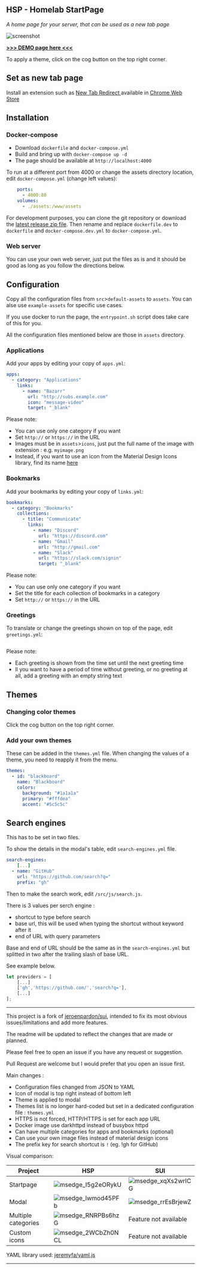 ## HSP - Homelab StartPage

*A home page for your server, that can be used as a new tab page*

![screenshot](https://user-images.githubusercontent.com/32496803/147822597-230ea628-250f-4f52-9e2e-182a7dc0c07e.jpeg)

[**>>> DEMO page here <<<**](https://simonporte.github.io/hsp/)

To apply a theme, click on the cog button on the top right corner.

## Set as new tab page

Install an extension such as [New Tab Redirect
](https://github.com/jimschubert/NewTab-Redirect) available in [Chrome Web Store](https://chrome.google.com/webstore/detail/new-tab-redirect/icpgjfneehieebagbmdbhnlpiopdcmna?hl=en)

## Installation

### Docker-compose

 - Download `dockerfile` and `docker-compose.yml`
 - Build and bring up with `docker-compose up -d`
 - The page should be available at `http://localhost:4000`

To run at a different port from 4000 or change the assets directory location, edit `docker-compose.yml` (change left values):

```yaml
    ports:
      - 4000:80
    volumes:
      - ./assets:/www/assets
```

For development purposes, you can clone the git repository or download the [latest release zip file](https://github.com/simonporte/hsp/archive/refs/heads/master.zip). Then rename and replace `dockerfile.dev` to `dockerfile` and `docker-compose.dev.yml` to `docker-compose.yml`.

### Web server

You can use your own web server, just put the files as is and it should be good as long as you follow the directions below.

## Configuration

Copy all the configuration files from `src`>`default-assets` to `assets`. You can alse use `example-assets` for specific use cases.

If you use docker to run the page, the `entrypoint.sh` script does take care of this for you.

All the configuration files mentioned below are those in `assets` directory.

### Applications

Add your apps by editing your copy of `apps.yml`:

```yaml
apps:
  - category: "Applications"
    links:
      - name: "Bazarr"
        url: "http://subs.example.com"
        icon: "message-video"
        target: "_blank"
```

Please note:

- You can use only one category if you want
- Set `http://` or `https://` in the URL
- Images must be in `assets`>`icons`, just put the full name of the image with extension : e.g. `myimage.png`
- Instead, if you want to use an icon from the Material Design Icons library, find its name [here](https://materialdesignicons.com/)

### Bookmarks

Add your bookmarks by editing your copy of `links.yml`:

```yaml
bookmarks:
  - category: "Bookmarks"
    collections:
      - title: "Communicate"
        links:
          - name: "Discord"
            url: "https://discord.com"
          - name: "Gmail"
            url: "http://gmail.com"
          - name: "Slack"
            url: "https://slack.com/signin"
            target: "_blank"
```

Please note:

- You can use only one category if you want
- Set the title for each collection of bookmarks in a category
- Set `http://` or `https://` in the URL

### Greetings

To translate or change the greetings shown on top of the page, edit `greetings.yml`:

```yaml

```

Please note:

- Each greeting is shown from the time set until the next greeting time
- Il you want to have a period of time without greeting, or no greeting at all, add a greeting with an empty string text

## Themes

### Changing color themes

Click the cog button on the top right corner.

### Add your own themes

These can be added in the `themes.yml` file. When changing the values of a theme, you need to reapply it from the menu.

```yaml
themes:
  - id: "blackboard"
    name: "Blackboard"
    colors:
      background: "#1a1a1a"
      primary: "#fffdea"
      accent: "#5c5c5c"
```

## Search engines

This has to be set in two files.

To show the details in the modal's table, edit `search-engines.yml` file.

```yaml
search-engines:
    [...]
  - name: "GitHub"
    url: "https://github.com/search?q="
    prefix: "gh"
```

Then to make the search work, edit `/src/js/search.js`.

There is 3 values per serch engine :

- shortcut to type before search
- base url, this will be used when typing the shortcut without keyword after it
- end of URL with query parameters

Base and end of URL should be the same as in the `search-engines.yml` but splitted in two after the trailing slash of base URL.

See example below.

```javascript
let providers = [
    [...]
	['gh','https://github.com/','search?q='],
	[...]
];
```

---

This project is a fork of [jeroenpardon/sui](https://github.com/jeroenpardon/sui), intended to fix its most obvious issues/limitations and add more features.

The readme will be updated to reflect the changes that are made or planned.

Please feel free to open an issue if you have any request or suggestion.

Pull Request are welcome but I would prefer that you open an issue first.

Main changes :

- Configuration files changed from JSON to YAML
- Icon of modal is top right instead of bottom left
- Theme is applied to modal
- Themes list is no longer hard-coded but set in a dedicated configuration file : `themes.yml`
- HTTPS is not forced, HTTP/HTTPS is set for each app URL
- Docker image use darkhttpd instead of busybox httpd
- Can have multiple categories for apps and bookmarks (optional)
- Can use your own image files instead of material design icons
- The prefix key for search shortcut is `!` (eg. !gh for GitHub)

Visual comparison:

Project|HSP|SUI
-|-|-
Startpage|![msedge_I5g2eORykU](https://user-images.githubusercontent.com/32496803/134809624-c21f29c8-c9f6-429c-b09b-7d02de9c7f32.png)|![msedge_xqXs2wrICG](https://user-images.githubusercontent.com/32496803/134809359-5baee52c-b57e-400f-9ecd-8344074a8909.png)
Modal|![msedge_lwmod45PFb](https://user-images.githubusercontent.com/32496803/134809371-e37075d1-0a8a-4be7-87a6-99b3a1e7f776.png)|![msedge_rrEsBrjewZ](https://user-images.githubusercontent.com/32496803/134809362-791d076f-d89c-46e7-b479-c8b8011184da.png)
Multiple categories|![msedge_RNRPBs6hzG](https://user-images.githubusercontent.com/32496803/135135100-aa87d629-f822-4545-808a-099a4c408274.png)|Feature not available
Custom icons|![msedge_2WCbZh0NCL](https://user-images.githubusercontent.com/79142547/135339255-a11ff772-3558-4e10-947d-1049eb3d1295.png)|Feature not available




YAML library used: [jeremyfa/yaml.js](https://github.com/jeremyfa/yaml.js)

---